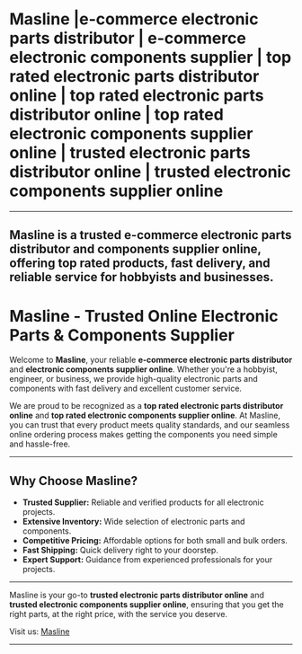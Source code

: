 # Masline |e-commerce electronic parts distributor |  e-commerce electronic components supplier | top rated electronic parts distributor online | top rated electronic parts distributor online  | top rated electronic components supplier online | trusted electronic parts distributor online | trusted electronic components supplier online
---
Masline is a trusted e-commerce electronic parts distributor and components supplier online, offering top rated products, fast delivery, and reliable service for hobbyists and businesses.
---

# Masline - Trusted Online Electronic Parts & Components Supplier

Welcome to **Masline**, your reliable **e-commerce electronic parts distributor** and **electronic components supplier online**. Whether you're a hobbyist, engineer, or business, we provide high-quality electronic parts and components with fast delivery and excellent customer service.

We are proud to be recognized as a **top rated electronic parts distributor online** and **top rated electronic components supplier online**. At Masline, you can trust that every product meets quality standards, and our seamless online ordering process makes getting the components you need simple and hassle-free.

---

## Why Choose Masline?

- **Trusted Supplier:** Reliable and verified products for all electronic projects.  
- **Extensive Inventory:** Wide selection of electronic parts and components.  
- **Competitive Pricing:** Affordable options for both small and bulk orders.  
- **Fast Shipping:** Quick delivery right to your doorstep.  
- **Expert Support:** Guidance from experienced professionals for your projects.  

---

Masline is your go-to **trusted electronic parts distributor online** and **trusted electronic components supplier online**, ensuring that you get the right parts, at the right price, with the service you deserve.

Visit us: [Masline](https://www.masline.com/)

---
